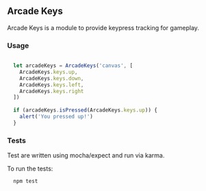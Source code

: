 ## Arcade Keys
Arcade Keys is a module to provide keypress tracking for gameplay.

### Usage
```javascript

  let arcadeKeys = ArcadeKeys('canvas', [
    ArcadeKeys.keys.up,
    ArcadeKeys.keys.down,
    ArcadeKeys.keys.left,
    ArcadeKeys.keys.right
  ])
  
  if (arcadeKeys.isPressed(ArcadeKeys.keys.up)) {
    alert('You pressed up!')
  }
```
### Tests
Test are written using mocha/expect and run via karma.

To run the tests:

```
  npm test
```
